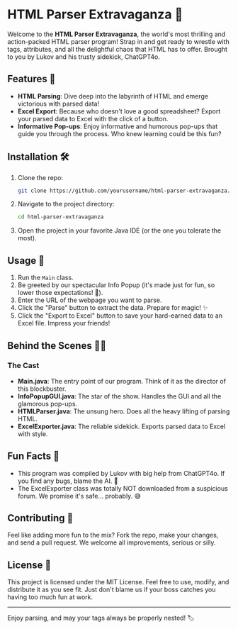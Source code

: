# HTML Parser Extravaganza 🎉

Welcome to the **HTML Parser Extravaganza**, the world's most thrilling and action-packed HTML parser program! Strap in and get ready to wrestle with tags, attributes, and all the delightful chaos that HTML has to offer. Brought to you by Lukov and his trusty sidekick, ChatGPT4o.

## Features 🚀

- **HTML Parsing**: Dive deep into the labyrinth of HTML and emerge victorious with parsed data!
- **Excel Export**: Because who doesn't love a good spreadsheet? Export your parsed data to Excel with the click of a button.
- **Informative Pop-ups**: Enjoy informative and humorous pop-ups that guide you through the process. Who knew learning could be this fun?

## Installation 🛠️

1. Clone the repo:
    ```bash
    git clone https://github.com/yourusername/html-parser-extravaganza.git
    ```
2. Navigate to the project directory:
    ```bash
    cd html-parser-extravaganza
    ```
3. Open the project in your favorite Java IDE (or the one you tolerate the most).

## Usage 📖

1. Run the `Main` class.
2. Be greeted by our spectacular Info Popup (it's made just for fun, so lower those expectations! 🎉).
3. Enter the URL of the webpage you want to parse.
4. Click the "Parse" button to extract the data. Prepare for magic! ✨
5. Click the "Export to Excel" button to save your hard-earned data to an Excel file. Impress your friends!

## Behind the Scenes 🕵️‍♂️

### The Cast

- **Main.java**: The entry point of our program. Think of it as the director of this blockbuster.
- **InfoPopupGUI.java**: The star of the show. Handles the GUI and all the glamorous pop-ups.
- **HTMLParser.java**: The unsung hero. Does all the heavy lifting of parsing HTML.
- **ExcelExporter.java**: The reliable sidekick. Exports parsed data to Excel with style.

## Fun Facts 🎉

- This program was compiled by Lukov with big help from ChatGPT4o. If you find any bugs, blame the AI. 🤖
- The ExcelExporter class was totally NOT downloaded from a suspicious forum. We promise it's safe... probably. 😅

## Contributing 🤝

Feel like adding more fun to the mix? Fork the repo, make your changes, and send a pull request. We welcome all improvements, serious or silly.

## License 📜

This project is licensed under the MIT License. Feel free to use, modify, and distribute it as you see fit. Just don't blame us if your boss catches you having too much fun at work.

---

Enjoy parsing, and may your tags always be properly nested! 🏷️
